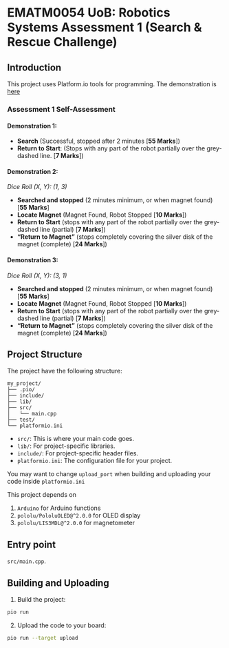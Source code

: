# EMATM0054 UoB: Robotics Systems Assessment 1 (Search & Rescue Challenge)

## Introduction

This project uses Platform.io tools for programming. The demonstration is [here](https://youtu.be/bpetnIimU6M)

### Assessment 1 Self-Assessment

#### Demonstration 1: 
- **Search** (Successful, stopped after 2 minutes [**55 Marks**]) 
- **Return to Start**: (Stops with any part of the robot partially over the grey-dashed line. [**7 Marks**])

#### Demonstration 2:
*Dice Roll (X, Y): (1, 3)*
- **Searched and stopped** (2 minutes minimum, or when magnet found) [**55 Marks**]
- **Locate Magnet** (Magnet Found, Robot Stopped [**10 Marks**])
- **Return to Start** (stops with any part of the robot partially over the grey-dashed line (partial) [**7 Marks**])
- **“Return to Magnet”** (stops completely covering the silver disk of the magnet (complete) [**24 Marks**])

#### Demonstration 3:
*Dice Roll (X, Y): (3, 1)*
- **Searched and stopped** (2 minutes minimum, or when magnet found) [**55 Marks**]
- **Locate Magnet** (Magnet Found, Robot Stopped [**10 Marks**])
- **Return to Start** (stops with any part of the robot partially over the grey-dashed line (partial) [**7 Marks**])
- **“Return to Magnet”** (stops completely covering the silver disk of the magnet (complete) [**24 Marks**])
  

## Project Structure

The project have the following structure:

```
my_project/
├── .pio/
├── include/
├── lib/
├── src/
│   └── main.cpp
├── test/
└── platformio.ini
```

- `src/`: This is where your main code goes.
- `lib/`: For project-specific libraries.
- `include/`: For project-specific header files.
- `platformio.ini`: The configuration file for your project.

You may want to change `upload_port` when building and uploading your code inside `platformio.ini` 

This project depends on 
1. `Arduino` for Arduino functions
2. `pololu/PololuOLED@^2.0.0` for OLED display
3. `pololu/LIS3MDL@^2.0.0` for magnetometer

## Entry point

`src/main.cpp`.


## Building and Uploading

1. Build the project:
```sh
pio run
```

2. Upload the code to your board:
```sh
pio run --target upload
```